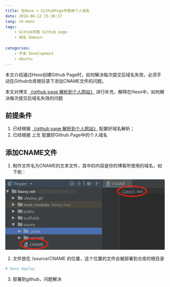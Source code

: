 ```yaml
---
title: 在Hexo + GithubPage中使用个人域名
date: 2018-06-12 15:38:17
lang: zh-Hans
tags:
    - Github页面 Github page
    - 域名 Domain
    
categories: 
    - 开发 Development
    - Ubuntu
---
```


本文介绍通过Hexo创建Github Page时，如何解决每次提交后域名失效，必须手动在Github仓库根目录下添加CNAME文件的问题。

本文对博文 [《github page 解析到个人网站》](https://blog.csdn.net/u012589515/article/details/68065608)
进行补充，解释在Hexo中，如何解决每次提交后域名失效的问题

## 前提条件

1. 已经根据 [《github page 解析到个人网站》](https://blog.csdn.net/u012589515/article/details/68065608) 配置好域名解析；
2. 已经根据 上文 配置好Github Page中的个人域名

## 添加CNAME文件

1. 制作文件名为CNAME的文本文件，其中的内容是你的博客所使用的域名，如下例：

![制作CNAME文件](/uploads/postimgs/20180612005.png "制作CNAME文件")

2. 文件放在 /source/CNAME 的位置，这个位置的文件会被部署到仓库的根目录

``` bash
# hexo deploy
```

3. 部署到github，问题解决

